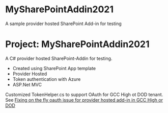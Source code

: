 # MySharePointAddin2021
A sample provider hosted SharePoint Add-in for testing

# Project: MySharePointAddin2021
A C# provider hosted SharePoint-Addin for testing.
- Created using SharePoint App template
- Provider Hosted
- Token authentication with Azure
- ASP.Net MVC

Customized TokenHelper.cs to support OAuth for GCC High ot DOD tenant. See [Fixing on the fly oauth issue for provider hosted add-in in GCC High or DOD](https://techcommunity.microsoft.com/t5/microsoft-sharepoint-blog/fixing-on-the-fly-oauth-issue-for-provider-hosted-add-in-in-gcc/ba-p/510115)
